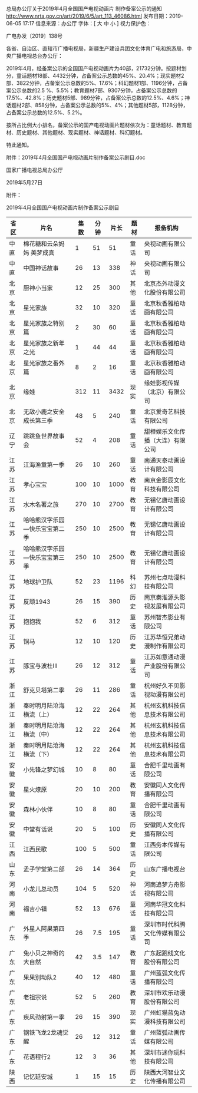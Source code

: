 总局办公厅关于2019年4月全国国产电视动画片
制作备案公示的通知
http://www.nrta.gov.cn/art/2019/6/5/art_113_46086.html
发布日期：2019-06-05 17:17 	信息来源：办公厅 	字体：[ 大 中 小 ] 	视力保护色：

广电办发〔2019〕138号

各省、自治区、直辖市广播电视局，新疆生产建设兵团文化体育广电和旅游局，中央广播电视总台办公厅：

2019年4月，经备案公示的全国国产电视动画片为40部，21732分钟。按题材划分，童话题材18部、4432分钟，占备案公示总数的45%、20.4%；现实题材2部、3822分钟，占备案公示总数的5%、17.6%；科幻题材1部、1196分钟，占备案公示总数的2.5 %、5.5%；教育题材7部、9307分钟，占备案公示总数的17.5%、42.8%；历史题材5部、989分钟，占备案公示总数的12.5%、4.6%；神话题材2部、858分钟，占备案公示总数的5%、4%；其他题材5部，1128分钟，占备案公示总数的12.5%、5.2%。

按所占比例大小排名，备案公示的国产电视动画片题材依次为：童话题材、教育题材、历史题材、其他题材、现实题材、神话题材、科幻题材。

特此通知。

附件：2019年4月全国国产电视动画片制作备案公示剧目.doc



国家广播电视总局办公厅

2019年5月27日   


附件：

2019年4月全国国产电视动画片制作备案公示剧目

省区 | 片名 | 集数 | 分钟 | 片长 | 题材 | 报备机构
---|----|----|----|----|----|-----
中直 | 棉花糖和云朵妈妈 美梦成真 | 1 | 51 | 51 | 童话 | 央视动画有限公司
中直 | 中国神话故事 | 26 | 13 | 338 | 神话 | 央视动画有限公司
北京 | 厨神小当家 | 12 | 25 | 300 | 其他 | 北京杰外动漫文化股份有限公司
北京 | 星光家族 | 32 | 10 | 320 | 童话 | 北京秋香雅柏动画有限公司
北京 | 星光家族之特别篇 | 2 | 30 | 60 | 童话 | 北京秋香雅柏动画有限公司
北京 | 星光家族之新年之光 | 1 | 44 | 44 | 童话 | 北京秋香雅柏动画有限公司
北京 | 星光家族之番外篇 | 8 | 2 | 16 | 童话 | 北京秋香雅柏动画有限公司
北京 | 缘娃 | 312 | 11 | 3432 | 现实 | 缘娃影视传媒（北京）有限公司
北京 | 无敌小鹿之安全成长第三季 | 48 | 5 | 240 | 童话 | 北京爱奇艺科技有限公司
辽宁 | 跳跳鱼世界故事会 | 52 | 4 | 208 | 童话 | 甜橙娱乐文化传播（大连）有限公司
江苏 | 江海渔童第一季 | 26 | 10 | 260 | 童话 | 南通天泰动画设计有限公司
江苏 | 孝心宝宝 | 100 | 10 | 1000 | 教育 | 南京金影辰文化科技有限公司
江苏 | 水木名著之旅 | 270 | 10 | 2700 | 教育 | 无锡亿唐动画设计有限公司
江苏 | 哈哈熊汉字乐园—快乐宝宝第二季 | 250 | 10 | 2500 | 教育 | 无锡亿唐动画设计有限公司
江苏 | 哈哈熊汉字乐园—快乐宝宝第三季 | 250 | 10 | 2500 | 教育 | 无锡亿唐动画设计有限公司
江苏 | 地球护卫队 | 52 | 23 | 1196 | 科幻 | 苏州七点动漫科技有限公司
江苏 | 反顽1943 | 26 | 15 | 390 | 历史 | 南京秦淮源头影视发展有限公司
江苏 | 抱抱我 | 52 | 6 | 312 | 童话 | 苏州智杰影业有限公司
江苏 | 铜马 | 12 | 10 | 120 | 历史 | 江苏华恒兄弟动漫制作有限公司
江苏 | 豚宝与波杜Ⅲ | 26 | 12 | 312 | 童话 | 江苏如意通动漫产业股份有限公司
浙江 | 舒克贝塔第二季 | 26 | 11 | 286 | 童话 | 杭州好久不见影视动漫有限公司
浙江 | 秦时明月陆沧海横流（上） | 12 | 22 | 264 | 其他 | 杭州玄机科技信息技术有限公司
浙江 | 秦时明月陆沧海横流（中） | 12 | 22 | 264 | 其他 | 杭州玄机科技信息技术有限公司
浙江 | 秦时明月陆沧海横流（下） | 12 | 22 | 264 | 其他 | 杭州玄机科技信息技术有限公司
安徽 | 小先锋之梦幻城 | 10 | 8 | 80 | 童话 | 合肥千里动画有限公司
安徽 | 星火燎原 | 20 | 10 | 200 | 教育 | 安徽同人文化传播有限公司
安徽 | 森林小伙伴 | 10 | 8 | 80 | 童话 | 合肥千里动画有限公司
安徽 | 中堂有话说 | 20 | 5 | 100 | 历史 | 安徽同人文化传播有限公司
江西 | 江西民歌 | 100 | 5 | 500 | 童话 | 江西务本传媒有限公司
山东 | 孟子学堂第二部 | 26 | 14 | 364 | 历史 | 山东广播电视台
河南 | 小龙儿总动员 | 104 | 5 | 520 | 神话 | 河南追梦方舟影视有限公司
河南 | 福吉小镇 | 52 | 13 | 676 | 童话 | 河南华冠文化科技有限公司
广东 | 外星人阿果第四季 | 26 | 7.5 | 195 | 童话 | 深圳市时代科腾文化传媒有限公司
广东 | 兔小贝之神奇的大自然 | 42 | 3.5 | 147 | 教育 | 广东起跑线文化股份有限公司
广东 | 果果别动队2 | 40 | 12 | 480 | 童话 | 广州蓝弧文化传播有限公司
广东 | 老祖宗说 | 52 | 5 | 260 | 教育 | 深圳市欢乐动漫股份有限公司
广东 | 疾风劲射第一季 | 26 | 15 | 390 | 现实 | 广州虹猫蓝兔动漫科技有限公司
广东 | 钢铁飞龙2龙魂觉醒 | 26 | 12 | 312 | 童话 | 广州蓝弧动画传媒有限公司
广东 | 花语程行2 | 12 | 3 | 36 | 其他 | 深圳市迷你玩科技有限公司
陕西 | 记忆延安城 | 1 | 15 | 15 | 历史 | 陕西大河智业文化传播有限公司
